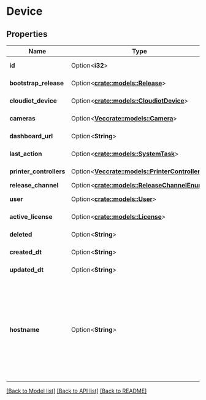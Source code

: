 # Device

## Properties

Name | Type | Description | Notes
------------ | ------------- | ------------- | -------------
**id** | Option<**i32**> |  | [optional][readonly]
**bootstrap_release** | Option<[**crate::models::Release**](Release.md)> |  | [optional][readonly]
**cloudiot_device** | Option<[**crate::models::CloudiotDevice**](CloudiotDevice.md)> |  | [optional][readonly]
**cameras** | Option<[**Vec<crate::models::Camera>**](Camera.md)> |  | [optional][readonly]
**dashboard_url** | Option<**String**> |  | [optional][readonly]
**last_action** | Option<[**crate::models::SystemTask**](SystemTask.md)> |  | [optional][readonly]
**printer_controllers** | Option<[**Vec<crate::models::PrinterController>**](PrinterController.md)> |  | [optional][readonly]
**release_channel** | Option<[**crate::models::ReleaseChannelEnum**](ReleaseChannelEnum.md)> |  | [optional]
**user** | Option<[**crate::models::User**](User.md)> |  | [optional][readonly]
**active_license** | Option<[**crate::models::License**](License.md)> |  | [optional][readonly]
**deleted** | Option<**String**> |  | [optional][readonly]
**created_dt** | Option<**String**> |  | [optional][readonly]
**updated_dt** | Option<**String**> |  | [optional][readonly]
**hostname** | Option<**String**> | Please enter the hostname you set in the Raspberry Pi Imager's Advanced Options menu (without .local extension) | [optional]

[[Back to Model list]](../README.md#documentation-for-models) [[Back to API list]](../README.md#documentation-for-api-endpoints) [[Back to README]](../README.md)


